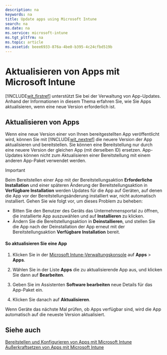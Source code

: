 ```yaml
---
description: na
keywords: na
title: Update apps using Microsoft Intune
search: na
ms.date: na
ms.service: microsoft-intune
ms.tgt_pltfrm: na
ms.topic: article
ms.assetid: beee6933-876a-4be0-b395-4c24cfbd519b
---
```

# Aktualisieren von Apps mit Microsoft Intune
[!INCLUDE[wit_firstref](../Token/wit_firstref_md.md)] unterstützt Sie bei der Verwaltung von App-Updates. Anhand der Informationen in diesem Thema erfahren Sie, wie Sie Apps aktualisieren, wenn eine neue Version erforderlich ist.

## Aktualisieren von Apps
Wenn eine neue Version einer von Ihnen bereitgestellten App veröffentlicht wird, können Sie mit [!INCLUDE[wit_nextref](../Token/wit_nextref_md.md)] die neuere Version der App aktualisieren und bereitstellen. Sie können eine Bereitstellung nur durch eine neuere Version der gleichen App (mit derselben ID) ersetzen. App-Updates können nicht zum Aktualisieren einer Bereitstellung mit einem anderen App-Paket verwendet werden.

> [!IMPORTANT]
> Beim Bereitstellen einer App mit der Bereitstellungsaktion **Erforderliche Installation** und einer späteren Änderung der Bereitstellungsaktion in **Verfügbare Installation** werden Updates für die App auf Geräten, auf denen die App vor der Bereitstellungsänderung installiert war, nicht automatisch installiert. Gehen Sie wie folgt vor, um dieses Problem zu beheben:
> 
> -   Bitten Sie den Benutzer des Geräts das Unternehmensportal zu öffnen, die installierte App auszuwählen und auf **Installieren** zu klicken.
> -   Ändern Sie die Bereitstellungsaktion in **Deinstallieren**, und stellen Sie die App nach der Deinstallation der App erneut mit der Bereitstellungsaktion **Verfügbare Installation** bereit.

#### So aktualisieren Sie eine App

1.  Klicken Sie in der [Microsoft Intune-Verwaltungskonsole](https://account.manage.microsoft.com/admin/default.aspx) auf **Apps** &gt; **Apps**.

2.  Wählen Sie in der Liste **Apps** die zu aktualisierende App aus, und klicken Sie dann auf **Bearbeiten**.

3.  Geben Sie im Assistenten **Software bearbeiten** neue Details für das App-Paket ein.

4.  Klicken Sie danach auf **Aktualisieren**.

Wenn Geräte das nächste Mal prüfen, ob Apps verfügbar sind, wird die App automatisch auf die neueste Version aktualisiert.

## Siehe auch
[Bereitstellen und Konfigurieren von Apps mit Microsoft Intune](../Topic/Deploy_and_configure_apps_with_Microsoft_Intune.md)
[Außerkraftsetzen von Apps mit Microsoft Intune](../Topic/Retire_apps_using_Microsoft_Intune.md)

